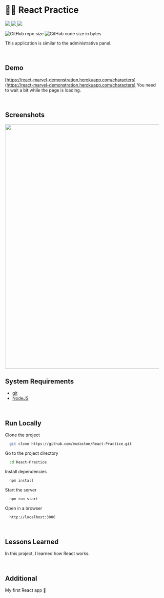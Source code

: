 # :office_worker: React Practice

<div>

<a href="https://reactjs.org" target="_blank">
<img src="https://img.shields.io/badge/React-17.0.2-61DAFB?style=for-the-badge&logo=React">
</a>

<a href="https://styled-components.com/" target="_blank">
<img src="https://img.shields.io/badge/Styled%20Components-5.3.5-DB7093?style=for-the-badge&logo=styled-components">
</a>

<a href="https://webpack.js.org/" target="_blank">
<img src="https://img.shields.io/badge/Webpack-5.68.0-8DD6F9?style=for-the-badge&logo=Webpack">
</a>

</div>

<p>

![GitHub repo size](https://img.shields.io/github/repo-size/mudaston/React-Practice?style=for-the-badge)
![GitHub code size in bytes](https://img.shields.io/github/languages/code-size/mudaston/React-Practice?style=for-the-badge)

</p>

This application is similar to the administrative panel.

<br/>

## Demo

[https://react-marvel-demonstration.herokuapp.com/characters](https://react-marvel-demonstration.herokuapp.com/characters)
You need to wait a bit while the page is loading.

<br/>

</p>

## Screenshots

<p align="center">
<img src="https://user-images.githubusercontent.com/64277973/180246887-0442e427-f7d2-4009-824c-945d55cb7961.png"
     width="800"
/>
</p>

## System Requirements

- [git](https://git-scm.com/)
- [NodeJS](https://nodejs.org/en/)

<br/>

## Run Locally

Clone the project

```bash
  git clone https://github.com/mudaston/React-Practice.git
```

Go to the project directory

```bash
  cd React-Practice
```

Install dependencies

```bash
  npm install
```

Start the server

```bash
  npm run start
```

Open in a browser

```bash
  http://localhost:3000
```

<br/>

## Lessons Learned

In this project, I learned how React works.

<br/>

## Additional

My first React app :slightly_smiling_face:
